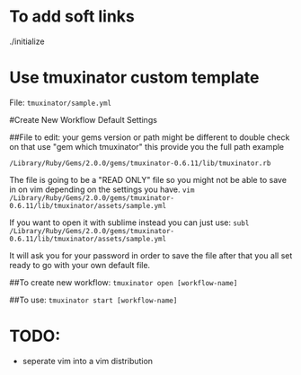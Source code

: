 # To add soft links
./initialize

# Use tmuxinator custom template
File: ```tmuxinator/sample.yml```

#Create New Workflow Default Settings

##File to edit:
your gems version or path might be different to double check on that use
"gem which tmuxinator" this provide you the full path example
```
/Library/Ruby/Gems/2.0.0/gems/tmuxinator-0.6.11/lib/tmuxinator.rb
```

The file is going to be a "READ ONLY" file so you might not be able
to save in on vim depending on the settings you have. ```vim /Library/Ruby/Gems/2.0.0/gems/tmuxinator-0.6.11/lib/tmuxinator/assets/sample.yml```

If you want to open it with sublime instead you can just use: ```subl /Library/Ruby/Gems/2.0.0/gems/tmuxinator-0.6.11/lib/tmuxinator/assets/sample.yml```

It will ask you for your password in order to save the file after that you all set ready to go with your own default file.

##To create new workflow:
```tmuxinator open [workflow-name]```

##To use:
```tmuxinator start [workflow-name]```

# TODO:
- seperate vim into a vim distribution
